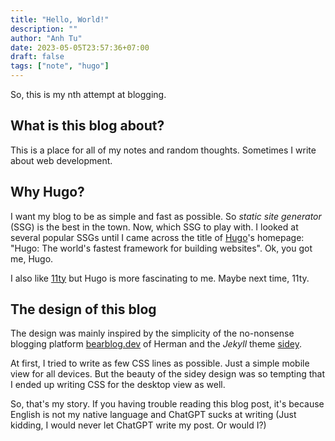 ```yaml
---
title: "Hello, World!"
description: ""
author: "Anh Tu"
date: 2023-05-05T23:57:36+07:00
draft: false
tags: ["note", "hugo"]
---
```


So, this is my nth attempt at blogging.

## What is this blog about?

This is a place for all of my notes and random thoughts. Sometimes I write about web development.

## Why Hugo?

I want my blog to be as simple and fast as possible. So _static site generator_ (SSG) is the best in the town. Now, which SSG to play with. I looked at several popular SSGs until I came across the title of [Hugo](https://gohugo.io/)'s homepage: "Hugo: The world's fastest framework for building websites". Ok, you got me, Hugo.

I also like [11ty](https://www.11ty.dev/) but Hugo is more fascinating to me. Maybe next time, 11ty.

## The design of this blog

The design was mainly inspired by the simplicity of the no-nonsense blogging platform [bearblog.dev](https://bearblog.dev) of Herman and the _Jekyll_ theme [sidey](https://sidey-jekyll.netlify.app/).

At first, I tried to write as few CSS lines as possible. Just a simple mobile view for all devices. But the beauty of the sidey design was so tempting that I ended up writing CSS for the desktop view as well.

So, that's my story. If you having trouble reading this blog post, it's because English is not my native language and ChatGPT sucks at writing (Just kidding, I would never let ChatGPT write my post. Or would I?)
